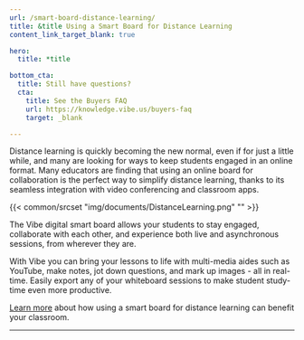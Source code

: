 ```yaml
---
url: /smart-board-distance-learning/
title: &title Using a Smart Board for Distance Learning
content_link_target_blank: true

hero:
  title: *title

bottom_cta:
  title: Still have questions?
  cta:
    title: See the Buyers FAQ
    url: https://knowledge.vibe.us/buyers-faq
    target: _blank

---
```

Distance learning is quickly becoming the new normal, even if for just a little while, and many are looking for ways to keep students engaged in an online format. Many educators are finding that using an online board for collaboration is the perfect way to simplify distance learning, thanks to its seamless integration with video conferencing and classroom apps.

{{< common/srcset "img/documents/DistanceLearning.png" "" >}}

The Vibe digital smart board allows your students to stay engaged, collaborate with each other, and experience both live and asynchronous sessions, from wherever they are.

With Vibe you can bring your lessons to life with multi-media aides such as YouTube, make notes, jot down questions, and mark up images - all in real-time. Easily export any of your whiteboard sessions to make student study-time even more productive.

[Learn more][1] about how using a smart board for distance learning can benefit your classroom.

[1]: https://vibe.us/blog/10-positive-aspects-to-distance-learning/


---
